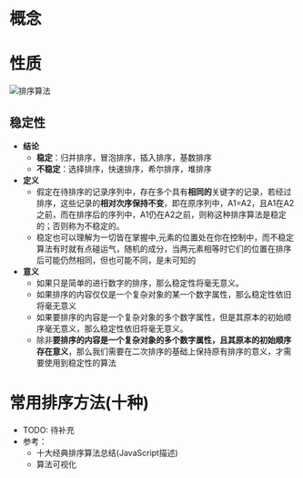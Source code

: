 # 概念
# 性质
![排序算法](https://pica.zhimg.com/v2-0872ff222124611b3403a888be76c2b9_1440w.jpg?source=172ae18b)
## 稳定性
- **结论**
  - **稳定**：归并排序，冒泡排序，插入排序，基数排序
  - **不稳定**：选择排序，快速排序，希尔排序，堆排序
- **定义**
  - 假定在待排序的记录序列中，存在多个具有**相同的**关键字的记录，若经过排序，这些记录的**相对次序保持不变**，即在原序列中，A1=A2，且A1在A2之前，而在排序后的序列中，A1仍在A2之前，则称这种排序算法是稳定的；否则称为不稳定的。
  - 稳定也可以理解为一切皆在掌握中,元素的位置处在你在控制中，而不稳定算法有时就有点碰运气，随机的成分，当两元素相等时它们的位置在排序后可能仍然相同，但也可能不同，是未可知的
- **意义**
  - 如果只是简单的进行数字的排序，那么稳定性将毫无意义。
  - 如果排序的内容仅仅是一个复杂对象的某一个数字属性，那么稳定性依旧将毫无意义
  - 如果要排序的内容是一个复杂对象的多个数字属性，但是其原本的初始顺序毫无意义，那么稳定性依旧将毫无意义。
  - 除非**要排序的内容是一个复杂对象的多个数字属性，且其原本的初始顺序存在意义**，那么我们需要在二次排序的基础上保持原有排序的意义，才需要使用到稳定性的算法

# 常用排序方法(十种)
- TODO: 待补充
- 参考：
  - <a src = "https://juejin.cn/post/6844903444365443080">十大经典排序算法总结(JavaScript描述)</a>
  - <a src = "https://visualgo.net/zh">算法可视化</a>